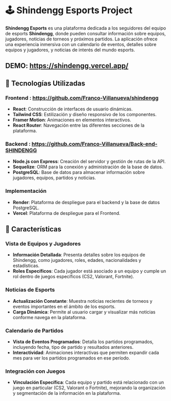 # 🕹️ Shindengg Esports Project

**Shindengg Esports** es una plataforma dedicada a los seguidores del equipo de esports **Shindengg**, donde pueden consultar información sobre equipos, jugadores, noticias de torneos y próximos partidos. La aplicación ofrece una experiencia inmersiva con un calendario de eventos, detalles sobre equipos y jugadores, y noticias de interés del mundo esports.

## DEMO: https://shindengg.vercel.app/



## 🚀 Tecnologías Utilizadas

### Frontend : **https://github.com/Franco-Villanueva/shindengg**
- **React**: Construcción de interfaces de usuario dinámicas.
- **Tailwind CSS**: Estilización y diseño responsivo de los componentes.
- **Framer Motion**: Animaciones en elementos interactivos.
- **React Router**: Navegación entre las diferentes secciones de la plataforma.

### Backend : **https://github.com/Franco-Villanueva/Back-end-SHINDENGG**
- **Node.js con Express**: Creación del servidor y gestión de rutas de la API.
- **Sequelize**: ORM para la conexión y administración de la base de datos.
- **PostgreSQL**: Base de datos para almacenar información sobre jugadores, equipos, partidos y noticias.

### Implementación
- **Render**: Plataforma de despliegue para el backend y la base de datos PostgreSQL.
- **Vercel**: Plataforma de despliegue para el Frontend.

## 🌟 Características

### Vista de Equipos y Jugadores
- **Información Detallada**: Presenta detalles sobre los equipos de Shindengg, como jugadores, roles, edades, nacionalidades y estadísticas.
- **Roles Específicos**: Cada jugador está asociado a un equipo y cumple un rol dentro de juegos específicos (CS2, Valorant, Fortnite).

### Noticias de Esports
- **Actualización Constante**: Muestra noticias recientes de torneos y eventos importantes en el ámbito de los esports.
- **Carga Dinámica**: Permite al usuario cargar y visualizar más noticias conforme navega en la plataforma.

### Calendario de Partidos
- **Vista de Eventos Programados**: Detalla los partidos programados, incluyendo fecha, tipo de partido y resultados anteriores.
- **Interactividad**: Animaciones interactivas que permiten expandir cada mes para ver los partidos programados en ese período.

### Integración con Juegos
- **Vinculación Específica**: Cada equipo y partido está relacionado con un juego en particular (CS2, Valorant o Fortnite), mejorando la organización y segmentación de la información en la plataforma.
